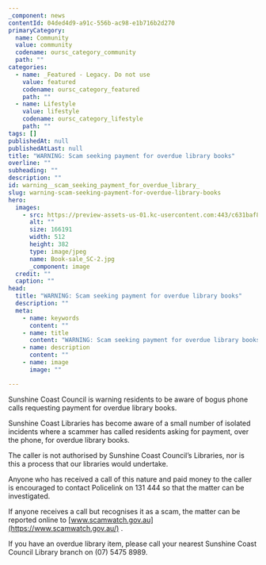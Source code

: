 ```yaml
---
_component: news
contentId: 04ded4d9-a91c-556b-ac98-e1b716b2d270
primaryCategory:
  name: Community
  value: community
  codename: oursc_category_community
  path: ""
categories:
  - name: _Featured - Legacy. Do not use
    value: featured
    codename: oursc_category_featured
    path: ""
  - name: Lifestyle
    value: lifestyle
    codename: oursc_category_lifestyle
    path: ""
tags: []
publishedAt: null
publishedAtLast: null
title: "WARNING: Scam seeking payment for overdue library books"
overline: ""
subheading: ""
description: ""
id: warning__scam_seeking_payment_for_overdue_library_
slug: warning-scam-seeking-payment-for-overdue-library-books
hero:
  images:
    - src: https://preview-assets-us-01.kc-usercontent.com:443/c631baf8-1b46-001f-580c-d0001b68b4a8/3a7e27c6-7dcf-44aa-b4bd-26d5e19a6b81/Book-sale_SC-2.jpg
      alt: ""
      size: 166191
      width: 512
      height: 382
      type: image/jpeg
      name: Book-sale_SC-2.jpg
      _component: image
  credit: ""
  caption: ""
head:
  title: "WARNING: Scam seeking payment for overdue library books"
  description: ""
  meta:
    - name: keywords
      content: ""
    - name: title
      content: "WARNING: Scam seeking payment for overdue library books"
    - name: description
      content: ""
    - name: image
      image: ""

---
```

Sunshine Coast Council is warning residents to be aware of bogus phone calls requesting payment for overdue library books.

Sunshine Coast Libraries has become aware of a small number of isolated incidents where a scammer has called residents asking for payment, over the phone, for overdue library books.

The caller is not authorised by Sunshine Coast Council’s Libraries, nor is this a process that our libraries would undertake.

Anyone who has received a call of this nature and paid money to the caller is encouraged to contact Policelink on 131 444 so that the matter can be investigated.

If anyone receives a call but recognises it as a scam, the matter can be reported online to [www.scamwatch.gov.au](https://www.scamwatch.gov.au/)
.

If you have an overdue library item, please call your nearest Sunshine Coast Council Library branch on (07) 5475 8989.
